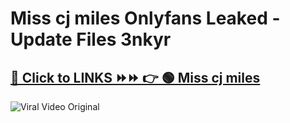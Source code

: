 
 # Miss cj miles Onlyfans Leaked - Update Files 3nkyr

## <h2><a href="https://clipsfans.com/Miss_cj_miles&ref=git">🔗 Click to LINKS ⏩⏩ 👉 🟢 Miss cj miles </a></h2>

<a href="https://clipsfans.com/Miss_cj_miles&ref=git" rel="nofollow" data-target="animated-image.originalLink"><img src="https://i.ibb.co.com/xMMVF88/686577567.gif" alt="Viral Video Original" style="max-width: 100%; display: inline-block;" data-target="animated-image.originalImage"></a>

